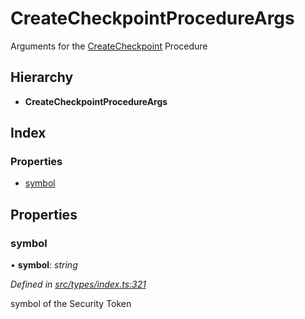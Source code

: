 # CreateCheckpointProcedureArgs

Arguments for the [CreateCheckpoint](../enums/_types_index_.proceduretype.md#createcheckpoint) Procedure

## Hierarchy

* **CreateCheckpointProcedureArgs**

## Index

### Properties

* [symbol](_types_index_.createcheckpointprocedureargs.md#symbol)

## Properties

### symbol

• **symbol**: _string_

_Defined in_ [_src/types/index.ts:321_](https://github.com/PolymathNetwork/polymath-sdk/blob/e8bbc1e/src/types/index.ts#L321)

symbol of the Security Token


